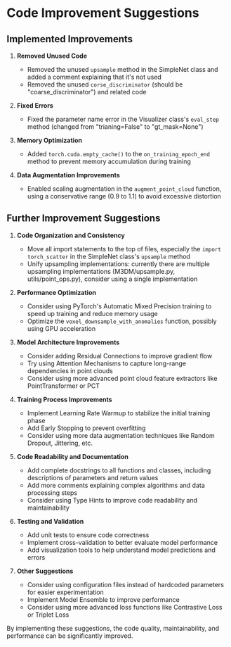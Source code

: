 # Code Improvement Suggestions

## Implemented Improvements

1. **Removed Unused Code**
   - Removed the unused `upsample` method in the SimpleNet class and added a comment explaining that it's not used
   - Removed the unused `corse_discriminator` (should be "coarse_discriminator") and related code

2. **Fixed Errors**
   - Fixed the parameter name error in the Visualizer class's `eval_step` method (changed from "trianing=False" to "gt_mask=None")

3. **Memory Optimization**
   - Added `torch.cuda.empty_cache()` to the `on_training_epoch_end` method to prevent memory accumulation during training

4. **Data Augmentation Improvements**
   - Enabled scaling augmentation in the `augment_point_cloud` function, using a conservative range (0.9 to 1.1) to avoid excessive distortion

## Further Improvement Suggestions

1. **Code Organization and Consistency**
   - Move all import statements to the top of files, especially the `import torch_scatter` in the SimpleNet class's `upsample` method
   - Unify upsampling implementations: currently there are multiple upsampling implementations (M3DM/upsample.py, utils/point_ops.py), consider using a single implementation

2. **Performance Optimization**
   - Consider using PyTorch's Automatic Mixed Precision training to speed up training and reduce memory usage
   - Optimize the `voxel_downsample_with_anomalies` function, possibly using GPU acceleration

3. **Model Architecture Improvements**
   - Consider adding Residual Connections to improve gradient flow
   - Try using Attention Mechanisms to capture long-range dependencies in point clouds
   - Consider using more advanced point cloud feature extractors like PointTransformer or PCT

4. **Training Process Improvements**
   - Implement Learning Rate Warmup to stabilize the initial training phase
   - Add Early Stopping to prevent overfitting
   - Consider using more data augmentation techniques like Random Dropout, Jittering, etc.

5. **Code Readability and Documentation**
   - Add complete docstrings to all functions and classes, including descriptions of parameters and return values
   - Add more comments explaining complex algorithms and data processing steps
   - Consider using Type Hints to improve code readability and maintainability

6. **Testing and Validation**
   - Add unit tests to ensure code correctness
   - Implement cross-validation to better evaluate model performance
   - Add visualization tools to help understand model predictions and errors

7. **Other Suggestions**
   - Consider using configuration files instead of hardcoded parameters for easier experimentation
   - Implement Model Ensemble to improve performance
   - Consider using more advanced loss functions like Contrastive Loss or Triplet Loss

By implementing these suggestions, the code quality, maintainability, and performance can be significantly improved.